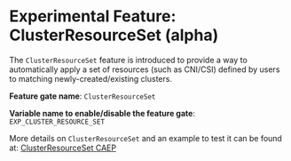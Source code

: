 # Experimental Feature: ClusterResourceSet (alpha)

The `ClusterResourceSet` feature is introduced to provide a way to automatically apply a set of resources (such as CNI/CSI) defined by users to matching newly-created/existing clusters.

**Feature gate name**: `ClusterResourceSet`

**Variable name to enable/disable the feature gate**: `EXP_CLUSTER_RESOURCE_SET`

More details on `ClusterResourceSet` and an example to test it can be found at:
[ClusterResourceSet CAEP](https://github.com/kubernetes-sigs/cluster-api/blob/main/docs/proposals/20200220-cluster-resource-set.md)
